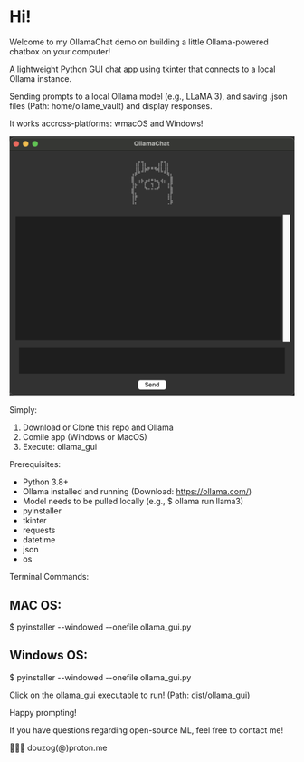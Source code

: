 # Hi! 
Welcome to my OllamaChat demo on building a little Ollama-powered chatbox on your computer!

A lightweight Python GUI chat app using tkinter that connects to a local Ollama instance.

Sending prompts to a local Ollama model (e.g., LLaMA 3), and saving .json files (Path: home/ollame_vault) and display responses.

It works accross-platforms: wmacOS and Windows!

![alt text](Ollama_gui.png)

Simply:
1. Download or Clone this repo and Ollama
2. Comile app (Windows or MacOS)
3. Execute: ollama_gui

Prerequisites:
- Python 3.8+
- Ollama installed and running (Download: https://ollama.com/)
- Model needs to be pulled locally (e.g., $ ollama run llama3)
- pyinstaller
- tkinter
- requests
- datetime 
- json
- os

Terminal Commands:
## MAC OS:
$ pyinstaller --windowed --onefile ollama_gui.py

## Windows OS:
$ pyinstaller --windowed --onefile ollama_gui.py

Click on the ollama_gui executable to run! (Path: dist/ollama_gui)

Happy prompting!

If you have questions regarding open-source ML, feel free to contact me!

🥷🏼👾 douzog(@)proton.me